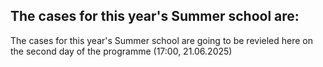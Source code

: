 ## The cases for this year's Summer school are:

The cases for this year's Summer school are going to be revieled here on the second day of the programme (17:00, 21.06.2025) 
<!--
Please, state your case preferences here: [https://forms.gle/JPxALtpeLXAyv4C77](https://forms.gle/JPxALtpeLXAyv4C77)


### Storage management
### Recommender for procurement
### share
### hunger

### 1. Forcasting and automate trading of Crypto assets  

[Case text and data...](https://github.com/Marchev-Science/case-crypto-trader)
<!--[Solution](cases/solution1/readme.md)-->  
<!--
### 2. Forcasting and automate trading of Crypto assets  

[Case text and data...](https://github.com/Marchev-Science/case-ai-digital-creator) -->   
<!--[Solution](cases/solution2/readme.md)-->  

<!--
## Delivery of the case solutions:

1. Before the deadline (13:00,30.06.2024) you should deliver the solutions by sending the link of your GitHub repo, cosisting of all required files and descriptions ([send the link here...](https://forms.gle/3Gkw4rAErSFa4tFh8) )   
2. The solution should consist of several files (4-5 max) without subfolders, at least the following:  
* Code / workflow files which could be run on some of the required software for the summer school.  
In the code or in additional files (or markdown texts) there should be:  
* sufficient documentation of the code, complete explanations / visualisations and data anaysis results to solve the case.  
* List of authors.  
* a text explaining delivered filenames with a sentance of description  
3. Code requrements  
* Submit in the correct, working file format (e.g., .R instead of .txt or .py instead of .txt)  
* The software should be self-contained - installation of all necessary libraries should be included, and if possible: define the entire working environment (environment)  
* List of library and version requirements  
* Independence from the operating system  
* Acceptable clear formatting  
* The delivered filenames should strictly follow these requirements: no cyrillic or other exotic languages or symbols, no intervals, no capital letters  
* You should not deliver anything which is not rendered or produced by your code - the code can produce it on its own. If you want to specifically showcase some data/chart/other, put them in the documentation file and describe it  
4. There could be more than one solution per team, but this has to be explained in the texts.    
5. Each team will be given about 15-20 minutes to present their solutions followed by Q&A session.  


-->

